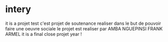 # intery
it is a projet test
c'est projet de soutenance realiser dans le but de pouvoir faire une oeuvre sociale 
le projet est realiser par AMBA NGUEPINSI FRANK ARMEL
it is a final close projet year !
